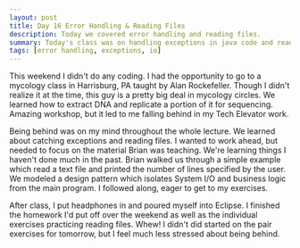 ```yaml
---
layout: post
title: Day 16 Error Handling & Reading Files
description: Today we covered error handling and reading files.
summary: Today's class was on handling exceptions in java code and reading files. We also practiced encapsulation, spliting our I/O class into a menu, a file reader, and a main program. 
tags: [error handling, exceptions, io]
---
```


This weekend I didn't do any coding. I had the opportunity to go to a mycology class in Harrisburg, PA taught by Alan Rockefeller. Though I didn't realize it at the time, this guy is a pretty big deal in mycology circles. We learned how to extract DNA and replicate a portion of it for sequencing. Amazing workshop, but it led to me falling behind in my Tech Elevator work.

Being behind was on my mind throughout the whole lecture. We learned about catching exceptions and reading files. I wanted to work ahead, but needed to focus on the material Brian was teaching. We're learning things I haven't done much in the past. Brian walked us through a simple example which read a text file and printed the number of lines specified by the user. We modeled a design pattern which isolates System I/O and business logic from the main program. I followed along, eager to get to my exercises. 

After class, I put headphones in and poured myself into Eclipse. I finished the homework I'd put off over the weekend as well as the individual exercises practicing reading files. Whew! I didn't did started on the pair exercises for tomorrow, but I feel much less stressed about being behind. 






